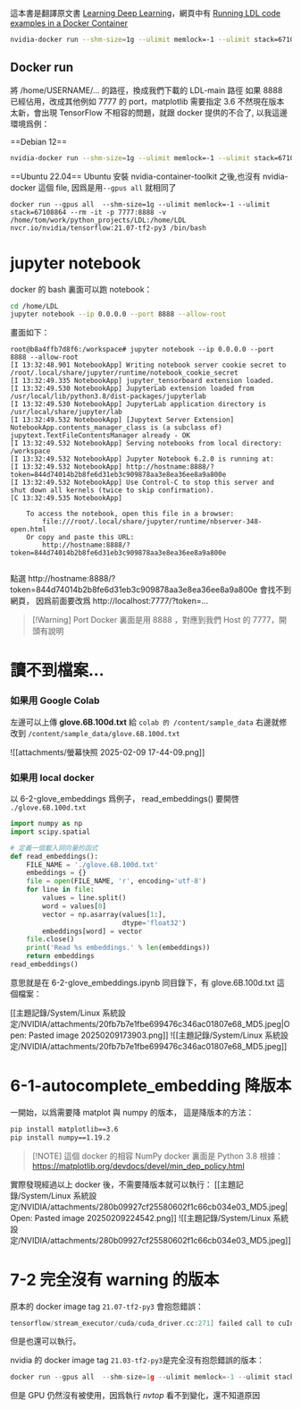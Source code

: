 這本書是翻譯原文書 [Learning Deep Learning](https://ldlbook.com/)，網頁中有 [Running LDL code examples in a Docker Container](https://ldlbook.com/2022/01/31/dl-in-docker/)


```bash ln:false
nvidia-docker run --shm-size=1g --ulimit memlock=-1 --ulimit stack=67108864 --rm -it -p 8888:8888 -v /home/USERNAME/LDL-main:/home/LDL nvcr.io/nvidia/tensorflow:21.07-tf2-py3 /bin/bash
```

## Docker run
將 /home/USERNAME/... 的路徑，換成我們下載的 LDL-main 路徑
如果 8888 已經佔用，改成其他例如 7777 的 port，matplotlib 需要指定 3.6 不然現在版本太新，會出現 TensorFlow 不相容的問題，就跟 docker 提供的不合了, 以我這邊環境爲例：

==Debian 12==
```bash ln=false
nvidia-docker run --shm-size=1g --ulimit memlock=-1 --ulimit stack=67108864 --rm -it -p 7777:8888 -v /home/tom/work/python_projects/LDL:/home/LDL nvcr.io/nvidia/tensorflow:21.07-tf2-py3 /bin/bash
```
==Ubuntu 22.04== Ubuntu 安裝 nvidia-container-toolkit 之後,也沒有 nvidia-docker 這個 file, 因爲是用` --gpus all ` 就相同了

```
docker run --gpus all  --shm-size=1g --ulimit memlock=-1 --ulimit stack=67108864 --rm -it -p 7777:8888 -v /home/tom/work/python_projects/LDL:/home/LDL nvcr.io/nvidia/tensorflow:21.07-tf2-py3 /bin/bash
```


# jupyter notebook
docker 的 bash 裏面可以跑 notebook：

```bash ln:false
cd /home/LDL
jupyter notebook --ip 0.0.0.0 --port 8888 --allow-root
```

畫面如下：
```
root@b8a4ffb7d8f6:/workspace# jupyter notebook --ip 0.0.0.0 --port 8888 --allow-root
[I 13:32:48.901 NotebookApp] Writing notebook server cookie secret to /root/.local/share/jupyter/runtime/notebook_cookie_secret
[I 13:32:49.335 NotebookApp] jupyter_tensorboard extension loaded.
[I 13:32:49.530 NotebookApp] JupyterLab extension loaded from /usr/local/lib/python3.8/dist-packages/jupyterlab
[I 13:32:49.530 NotebookApp] JupyterLab application directory is /usr/local/share/jupyter/lab
[I 13:32:49.532 NotebookApp] [Jupytext Server Extension] NotebookApp.contents_manager_class is (a subclass of) jupytext.TextFileContentsManager already - OK
[I 13:32:49.532 NotebookApp] Serving notebooks from local directory: /workspace
[I 13:32:49.532 NotebookApp] Jupyter Notebook 6.2.0 is running at:
[I 13:32:49.532 NotebookApp] http://hostname:8888/?token=844d74014b2b8fe6d31eb3c909878aa3e8ea36ee8a9a800e
[I 13:32:49.532 NotebookApp] Use Control-C to stop this server and shut down all kernels (twice to skip confirmation).
[C 13:32:49.535 NotebookApp]

    To access the notebook, open this file in a browser:
        file:///root/.local/share/jupyter/runtime/nbserver-348-open.html
    Or copy and paste this URL:
        http://hostname:8888/?token=844d74014b2b8fe6d31eb3c909878aa3e8ea36ee8a9a800e


```
點選 http://hostname:8888/?token=844d74014b2b8fe6d31eb3c909878aa3e8ea36ee8a9a800e
會找不到網頁， 因爲前面要改爲 http://localhost:7777/?token=...

> [!Warning] Port
> Docker 裏面是用 8888 ，對應到我們 Host 的 7777，開頭有說明

# 讀不到檔案...
### 如果用 Google Colab 

左邊可以上傳 **glove.6B.100d.txt** 給 `colab 的 /content/sample_data`
右邊就修改到 `/content/sample_data/glove.6B.100d.txt`

![[attachments/螢幕快照 2025-02-09 17-44-09.png]]

### 如果用 local docker 
以 6-2-glove_embeddings 爲例子， read_embeddings() 要開啓 `./glove.6B.100d.txt`


```python
import numpy as np
import scipy.spatial

# 定義一個載入詞向量的函式
def read_embeddings():
    FILE_NAME = './glove.6B.100d.txt'
    embeddings = {}
    file = open(FILE_NAME, 'r', encoding='utf-8')
    for line in file:
        values = line.split()
        word = values[0]
        vector = np.asarray(values[1:],
                            dtype='float32')
        embeddings[word] = vector
    file.close()
    print('Read %s embeddings.' % len(embeddings))
    return embeddings
read_embeddings()
```

意思就是在 6-2-glove_embeddings.ipynb 同目錄下，有 glove.6B.100d.txt 這個檔案：

[[主題記錄/System/Linux 系統設定/NVIDIA/attachments/20fb7b7e1fbe699476c346ac01807e68_MD5.jpeg|Open: Pasted image 20250209173903.png]]
![[主題記錄/System/Linux 系統設定/NVIDIA/attachments/20fb7b7e1fbe699476c346ac01807e68_MD5.jpeg]]
# 6-1-autocomplete_embedding 降版本

一開始，以爲需要降 matplot 與 numpy 的版本， 這是降版本的方法：

```bash ln:false
pip install matplotlib==3.6
pip install numpy==1.19.2
```

> [!NOTE] 這個 docker 的相容 NumPy 
> docker 裏面是 Python 3.8 根據：
> https://matplotlib.org/devdocs/devel/min_dep_policy.html
> 


實際發現經過以上 docker 後，不需要降版本就可以執行：
[[主題記錄/System/Linux 系統設定/NVIDIA/attachments/280b09927cf25580602f1c66cb034e03_MD5.jpeg|Open: Pasted image 20250209224542.png]]
![[主題記錄/System/Linux 系統設定/NVIDIA/attachments/280b09927cf25580602f1c66cb034e03_MD5.jpeg]]

# 7-2 完全沒有 warning 的版本

原本的 docker image tag `21.07-tf2-py3` 會抱怨錯誤：
```c
tensorflow/stream_executor/cuda/cuda_driver.cc:271] failed call to cuInit: CUDA_ERROR_NO_DEVICE: no CUDA-capable device is detected
```
但是也還可以執行。

nvidia 的 docker image tag `21.03-tf2-py3`是完全沒有抱怨錯誤的版本：
```c
docker run --gpus all  --shm-size=1g --ulimit memlock=-1 --ulimit stack=67108864 --rm -it -p 7777:8888 -v /home/tom/work/python_projects/LDL:/home/LDL nvcr.io/nvidia/tensorflow:21.03-tf2-py3 /bin/bash
```

但是 GPU 仍然沒有被使用，因爲執行 _nvtop_ 看不到變化，還不知道原因

